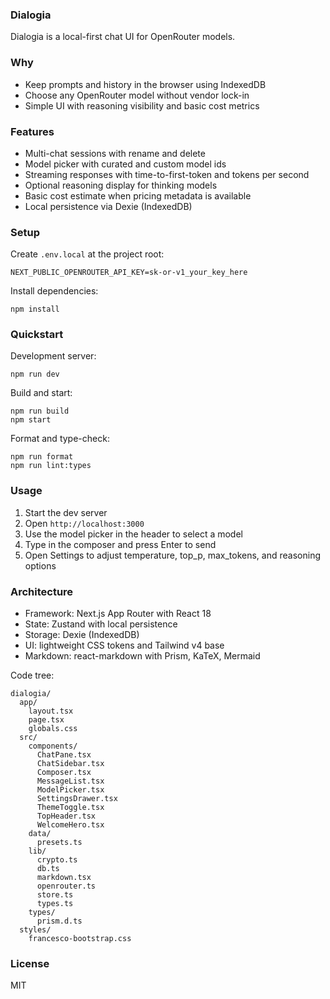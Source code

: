 ### Dialogia

Dialogia is a local-first chat UI for OpenRouter models.

### Why

- Keep prompts and history in the browser using IndexedDB
- Choose any OpenRouter model without vendor lock-in
- Simple UI with reasoning visibility and basic cost metrics

### Features

- Multi-chat sessions with rename and delete
- Model picker with curated and custom model ids
- Streaming responses with time-to-first-token and tokens per second
- Optional reasoning display for thinking models
- Basic cost estimate when pricing metadata is available
- Local persistence via Dexie (IndexedDB)

### Setup

Create `.env.local` at the project root:

```
NEXT_PUBLIC_OPENROUTER_API_KEY=sk-or-v1_your_key_here
```

Install dependencies:

```
npm install
```

### Quickstart

Development server:

```
npm run dev
```

Build and start:

```
npm run build
npm start
```

Format and type-check:

```
npm run format
npm run lint:types
```

### Usage

1. Start the dev server
2. Open `http://localhost:3000`
3. Use the model picker in the header to select a model
4. Type in the composer and press Enter to send
5. Open Settings to adjust temperature, top_p, max_tokens, and reasoning options

### Architecture

- Framework: Next.js App Router with React 18
- State: Zustand with local persistence
- Storage: Dexie (IndexedDB)
- UI: lightweight CSS tokens and Tailwind v4 base
- Markdown: react-markdown with Prism, KaTeX, Mermaid

Code tree:

```
dialogia/
  app/
    layout.tsx
    page.tsx
    globals.css
  src/
    components/
      ChatPane.tsx
      ChatSidebar.tsx
      Composer.tsx
      MessageList.tsx
      ModelPicker.tsx
      SettingsDrawer.tsx
      ThemeToggle.tsx
      TopHeader.tsx
      WelcomeHero.tsx
    data/
      presets.ts
    lib/
      crypto.ts
      db.ts
      markdown.tsx
      openrouter.ts
      store.ts
      types.ts
    types/
      prism.d.ts
  styles/
    francesco-bootstrap.css
```

### License

MIT

